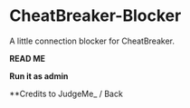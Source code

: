 # CheatBreaker-Blocker

A little connection blocker for CheatBreaker.


**READ ME**


**Run it as admin**

**Credits to JudgeMe_ / Back
